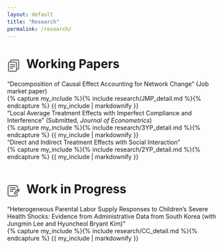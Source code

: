 ```yaml
---
layout: default
title: "Research"
permalink: /research/
---
```

<!--
<div style="margin-top: 50px;">
</div>abc
-->

<img src="/assets/images/wp.png" alt="Icon"  width="30" height="30" style="vertical-align:middle; margin-right:15px; margin-top: 4px;">Working Papers
======
<div class="item_container">
    <div class="item_title active"> 
        <span class="arrow"></span>
        <span class="text">
            “Decomposition of Causal Effect Accounting for Network Change” (Job market paper)
        </span>        
    </div>
    <div class="item_content expanded">
        {% capture my_include %}{% include research/JMP_detail.md %}{% endcapture %}
            {{ my_include | markdownify }}
    </div>
</div>
<div class="item_container">
    <div class="item_title"> 
        <span class="arrow"></span>
        <span class="text">
            “Local Average Treatment Effects with Imperfect Compliance and Interference” (Submitted, <i>Journal of Econometrics</i>)
        </span>        
    </div>
    <div class="item_content">
        {% capture my_include %}{% include research/3YP_detail.md %}{% endcapture %}
            {{ my_include | markdownify }}
    </div>
</div>
<div class="item_container">
    <div class="item_title"> 
        <span class="arrow"></span>
        <span class="text">
            “Direct and Indirect Treatment Effects with Social Interaction”
        </span>        
    </div>
    <div class="item_content">
        {% capture my_include %}{% include research/2YP_detail.md %}{% endcapture %}
            {{ my_include | markdownify }}
    </div>
</div>


<!--
  * Estimation Package: [Stata, Matlab, Python, Julia, R]
  * Simulation: [[Matlab]](https://github.com/SiwonRyu/3YP_Simulation)
  * Empirical Application: [Stata]
-->

<div style="margin-top: 50px;"></div>

<img src="/assets/images/wip.png" alt="Icon"  width="30" height="30" style="vertical-align:middle; margin-right:15px; margin-top: 4px;">Work in Progress
======
<div class="item_container">
    <div class="item_title"> 
        <span class="arrow"></span>     
        <span class="text">
            “Heterogeneous Parental Labor Supply Responses to Children’s Severe Health Shocks: Evidence from Administrative Data from South Korea (with Jungmin Lee and Hyuncheol Bryant Kim)”
        </span>        
    </div>
    <div class="item_content">
        {% capture my_include %}{% include research/CC_detail.md %}{% endcapture %}
        {{ my_include | markdownify }}
    </div>
</div>